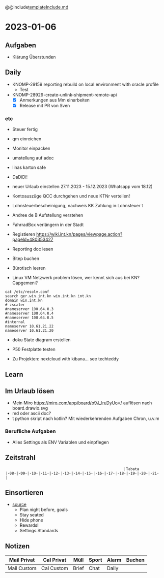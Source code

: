 @@include[templateInclude.md](/home/dietmar/cloud/Notes/dietmar/.inc/templateInclude.md)

# 2023-01-06

## Aufgaben 
* Klärung Überstunden

## Daily
* KNOMP-29159 reporting rebuild on local environment with oracle profile
  * Test
* KNOMP-28929-create-unlink-shipment-remote-api
  * [x] Anmerkungen aus Mm einarbeiten
  * [x] Release mit PR von Sven

### etc
* Steuer fertig
* qm einreichen
* Monitor einpacken
* umstellung auf adoc
* linas karton safe
* DaDiDi!
* neuer Urlaub einstellen 27.11.2023 - 15.12.2023 (Whatsapp vom 18.12)
* Kontoauszüge QCC durchgehen und neue KTNr verteilen!
* Lohnsteuerbescheinigung, nachweis KK Zahlung in Lohnsteuer t
* Andree de B Aufstellung verstehen

* FahrradBox verlängern in der Stadt

* Registieren https://wiki.int.kn/pages/viewpage.action?pageId=480353427
* Reporting doc lesen
* Bitep buchen
* Bürotisch leeren
* Linux VM Netzwerk problem lösen, wer kennt sich aus bei KN? Capgemeni?
````text
cat /etc/resolv.conf
search ger.win.int.kn win.int.kn int.kn
domain win.int.kn
# zscaler
#nameserver 100.64.0.3
#nameserver 100.64.0.4
#nameserver 100.64.0.5
#internal
nameserver 10.61.21.22
nameserver 10.61.21.20
````

* doku State diagram erstellen
* P50 Festplatte testen

* Zu Projekten: nextcloud with kibana... see techteddy







## Learn


## Im Urlaub lösen
* Mein Miro https://miro.com/app/board/o9J_lruDyUo=/ auflösen nach board.drawio.svg
* md oder ascii doc? 
* t python skript nach kotlin? Mit wiederkehrenden Aufgaben Chron, u.v.m
  

### Berufliche Aufgaben 
* Alles Settings als ENV Variablen und einpflegen

## Zeitstrahl

```text
                                                      |Tabata          
|-08-|-09-|-10-|-11-|-12-|-13-|-14-|-15-|-16-|-17-|-18-|-19-|-20-|-21-|
```                          
 




## Einsortieren
* [source](https://www.youtube.com/watch?v=3NSkk31vFbU)
  * Plan night before, goals
  * Stay seated
  * Hide phone
  * Rewards!
  * Settings Standards


## Notizen

| Mail Privat |Cal Privat |Müll  |Sport  |Alarm |Buchen|
|-------------|-----------|------|-------|------|------|
| Mail Custom |Cal Custom |Brief |Chat   |Daily |      |
